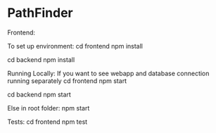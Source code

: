 # PathFinder


Frontend:

To set up environment:
cd frontend
npm install

cd backend
npm install

Running Locally:
If you want to see webapp and database connection running separately
cd frontend
npm start

cd backend
npm start

Else
in root folder: npm start

Tests:
cd frontend
npm test
